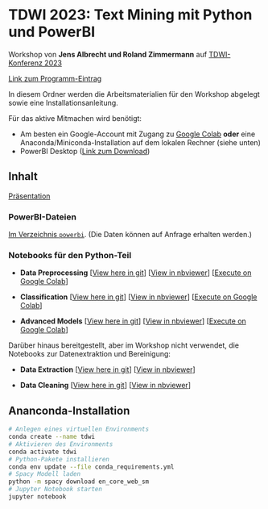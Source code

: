# TDWI 2023: Text Mining mit Python und PowerBI

Workshop von **Jens Albrecht und Roland Zimmermann** auf [TDWI-Konferenz 2023](https://www.tdwi-konferenz.de/tdwi-2023/programm/konferenzprogramm)

[Link zum Programm-Eintrag](https://www.tdwi-konferenz.de/tdwi-2023/programm/konferenzprogramm#item-5933)

In diesem Ordner werden die Arbeitsmaterialien für den Workshop abgelegt sowie eine Installationsanleitung.

Für das aktive Mitmachen wird benötigt:

  - Am besten ein Google-Account mit Zugang zu [Google Colab](http://colab.research.google.com/) **oder** eine Anaconda/Miniconda-Installation auf dem lokalen Rechner (siehe unten)
  - PowerBI Desktop ([Link zum Download](https://powerbi.microsoft.com/de-de/downloads/))

## Inhalt

[Präsentation](TDWI2023_Text_Mining.pdf)

### PowerBI-Dateien

[Im Verzeichnis `powerbi`](powerbi). (Die Daten können auf Anfrage erhalten werden.)

### Notebooks für den Python-Teil

  * **Data Preprocessing** 
  [[View here in git](notebooks/Data_Preprocessing.ipynb)] 
  [[View in nbviewer](https://nbviewer.ipython.org/github/jsalbr/tdwi-2023-text-mining/blob/main/notebooks/Data_Preprocessing.ipynb)] 
  [[Execute on Google Colab](https://colab.research.google.com/github/jsalbr/tdwi-2023-text-mining/blob/master/notebooks/Data_Preprocessing.ipynb)]

  * **Classification** 
  [[View here in git](notebooks/Classification.ipynb)] 
  [[View in nbviewer](https://nbviewer.ipython.org/github/jsalbr/tdwi-2023-text-mining/blob/main/notebooks/Classification.ipynb)] 
  [[Execute on Google Colab](https://colab.research.google.com/github/jsalbr/tdwi-2023-text-mining/blob/master/notebooks/Classification.ipynb)]

  * **Advanced Models** 
  [[View here in git](notebooks/Advanced.ipynb)] 
  [[View in nbviewer](https://nbviewer.ipython.org/github/jsalbr/tdwi-2023-text-mining/blob/main/notebooks/Advanced.ipynb)] 
  [[Execute on Google Colab](https://colab.research.google.com/github/jsalbr/tdwi-2023-text-mining/blob/master/notebooks/Advanced.ipynb)]


Darüber hinaus bereitgestellt, aber im Workshop nicht verwendet, die Notebooks zur Datenextraktion und Bereinigung:

  * **Data Extraction**
  [[View here in git](notebooks/Data_Extraction_Reddit.ipynb)] 
  [[View in nbviewer](https://nbviewer.ipython.org/github/jsalbr/tdwi-2023-text-mining/blob/main/notebooks/Data_Extraction_Reddit.ipynb)] 

  * **Data Cleaning**
  [[View here in git](notebooks/Data_Cleaning_Reddit.ipynb)] 
  [[View in nbviewer](https://nbviewer.ipython.org/github/jsalbr/tdwi-2023-text-mining/blob/main/notebooks/Data_Cleaning.ipynb)] 



## Ananconda-Installation

```sh
# Anlegen eines virtuellen Environments
conda create --name tdwi
# Aktivieren des Environments
conda activate tdwi
# Python-Pakete installieren
conda env update --file conda_requirements.yml
# Spacy Modell laden
python -m spacy download en_core_web_sm
# Jupyter Notebook starten
jupyter notebook
```
